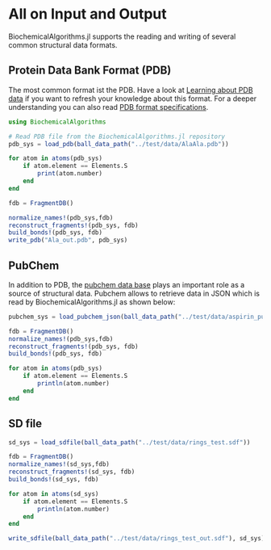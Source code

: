 # All on Input and Output


BiochemicalAlgorithms.jl supports the reading and writing of several
common structural data formats.

## Protein Data Bank Format (PDB)

The most common format ist the PDB. Have a look at [Learning about PDB
data](https://pdb101.rcsb.org/learn/guide-to-understanding-pdb-data/introduction)
if you want to refresh your knowledge about this format. For a deeper
understanding you can also read [PDB format
specifications](https://mmcif.wwpdb.org/pdbx-mmcif-home-page.html).

``` julia
using BiochemicalAlgorithms
```

``` julia
# Read PDB file from the BiochemicalAlgorithms.jl repository
pdb_sys = load_pdb(ball_data_path("../test/data/AlaAla.pdb"))

for atom in atoms(pdb_sys)
    if atom.element == Elements.S
        print(atom.number)
    end
end

fdb = FragmentDB()

normalize_names!(pdb_sys,fdb)
reconstruct_fragments!(pdb_sys, fdb)
build_bonds!(pdb_sys, fdb)
write_pdb("Ala_out.pdb", pdb_sys)
```

## PubChem

In addition to PDB, the [pubchem data
base](https://pubchem.ncbi.nlm.nih.gov/) plays an important role as a
source of structural data. Pubchem allows to retrieve data in JSON which
is read by BiochemicalAlgorithms.jl as shown below:

``` julia
pubchem_sys = load_pubchem_json(ball_data_path("../test/data/aspirin_pug.json"))

fdb = FragmentDB()
normalize_names!(pdb_sys,fdb)
reconstruct_fragments!(pdb_sys, fdb)
build_bonds!(pdb_sys, fdb)

for atom in atoms(pdb_sys)
    if atom.element == Elements.S
        println(atom.number)
    end
end
```

## SD file

``` julia
sd_sys = load_sdfile(ball_data_path("../test/data/rings_test.sdf"))

fdb = FragmentDB()
normalize_names!(sd_sys,fdb)
reconstruct_fragments!(sd_sys, fdb)
build_bonds!(sd_sys, fdb)

for atom in atoms(sd_sys)
    if atom.element == Elements.S
        println(atom.number)
    end
end

write_sdfile(ball_data_path("../test/data/rings_test_out.sdf"), sd_sys)
```
